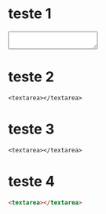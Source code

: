 # teste 1

<textarea></textarea>

# teste 2

`<textarea></textarea>`

# teste 3

```
<textarea></textarea>
```

# teste 4

```html
<textarea></textarea>
```

